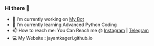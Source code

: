 ### Hi there 🤘

- 🔭 I’m currently working on [My Bot](t.me/TGGroupManager_bot)
- 🌱 I’m currently learning Advanced Python Coding
- 📫 How to reach me: You Can Reach me @ [Instagram](instagram.com/jayantkageri) | [Telegram](t.me/jayantkageri)
- 💻 My Website : jayantkageri.github.io

